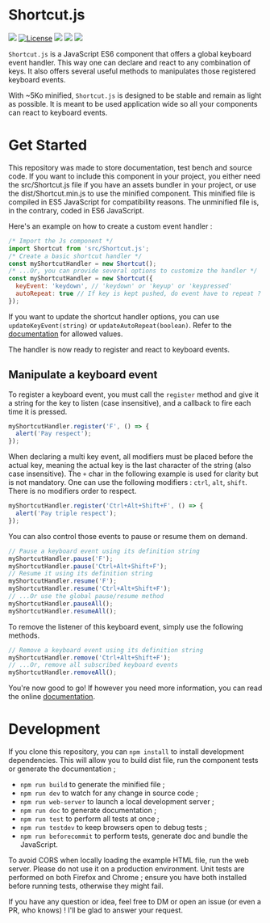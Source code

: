# Shortcut.js

![](https://badgen.net/badge/version/1.0.1/blue)
[![License](https://img.shields.io/github/license/ArthurBeaulieu/Shortcut.js.svg)](https://github.com/ArthurBeaulieu/Shortcut.js/blob/master/LICENSE.md)
![](https://badgen.net/badge/documentation/written/green)
![](https://badgen.net/badge/test/passed/green)
![](https://badgen.net/badge/dependencies/none/green)

`Shortcut.js` is a JavaScript ES6 component that offers a global keyboard event handler. This way one can declare and react to any combination of keys. It also offers several useful methods to manipulates those registered keyboard events.

With ~5Ko minified, `Shortcut.js` is designed to be stable and remain as light as possible. It is meant to be used application wide so all your components can react to keyboard events.

# Get Started

This repository was made to store documentation, test bench and source code. If you want to include this component in your project, you either need the src/Shortcut.js file if you have an assets bundler in your project, or use the dist/Shortcut.min.js to use the minified component. This minified file is compiled in ES5 JavaScript for compatibility reasons. The unminified file is, in the contrary, coded in ES6 JavaScript.

Here's an example on how to create a custom event handler :

```javascript
/* Import the Js component */
import Shortcut from 'src/Shortcut.js';
/* Create a basic shortcut handler */
const myShortcutHandler = new Shortcut();
/* ...Or, you can provide several options to customize the handler */
const myShortcutHandler = new Shortcut({
  keyEvent: 'keydown', // 'keydown' or 'keyup' or 'keypressed'
  autoRepeat: true // If key is kept pushed, do event have to repeat ?
});
```

If you want to update the shortcut handler options, you can use `updateKeyEvent(string)` or `updateAutoRepeat(boolean)`. Refer to the [documentation](https://arthurbeaulieu.github.io/Shortcut.js/doc/) for allowed values.

The handler is now ready to register and react to keyboard events.

## Manipulate a keyboard event

To register a keyboard event, you must call the `register` method and give it a string for the key to listen (case insensitive), and a callback to fire each time it is pressed.

```javascript
myShortcutHandler.register('F', () => {
  alert('Pay respect');
});
```

When declaring a multi key event, all modifiers must be placed before the actual key, meaning the actual key is the last character of the string (also case insensitive). The `+` char in the following example is used for clarity but is not mandatory. One can use the following modifiers : `ctrl`, `alt`, `shift`. There is no modifiers order to respect.

```javascript
myShortcutHandler.register('Ctrl+Alt+Shift+F', () => {
  alert('Pay triple respect');
});
```

You can also control those events to pause or resume them on demand.

```javascript
// Pause a keyboard event using its definition string
myShortcutHandler.pause('F');
myShortcutHandler.pause('Ctrl+Alt+Shift+F');
// Resume it using its definition string
myShortcutHandler.resume('F');
myShortcutHandler.resume('Ctrl+Alt+Shift+F');
// ...Or use the global pause/resume method
myShortcutHandler.pauseAll();
myShortcutHandler.resumeAll();
```

To remove the listener of this keyboard event, simply use the following methods.

```javascript
// Remove a keyboard event using its definition string
myShortcutHandler.remove('Ctrl+Alt+Shift+F');
// ...Or, remove all subscribed keyboard events
myShortcutHandler.removeAll();
```

You're now good to go! If however you need more information, you can read the online [documentation](https://arthurbeaulieu.github.io/Shortcut.js/doc/).

# Development

If you clone this repository, you can `npm install` to install development dependencies. This will allow you to build dist file, run the component tests or generate the documentation ;

- `npm run build` to generate the minified file ;
- `npm run dev` to watch for any change in source code ;
- `npm run web-server` to launch a local development server ;
- `npm run doc` to generate documentation ;
- `npm run test` to perform all tests at once ;
- `npm run testdev` to keep browsers open to debug tests ;
- `npm run beforecommit` to perform tests, generate doc and bundle the JavaScript.

To avoid CORS when locally loading the example HTML file, run the web server. Please do not use it on a production environment. Unit tests are performed on both Firefox and Chrome ; ensure you have both installed before running tests, otherwise they might fail.

If you have any question or idea, feel free to DM or open an issue (or even a PR, who knows) ! I'll be glad to answer your request.
